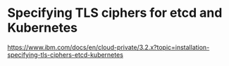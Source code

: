 # Specifying TLS ciphers for etcd and Kubernetes
https://www.ibm.com/docs/en/cloud-private/3.2.x?topic=installation-specifying-tls-ciphers-etcd-kubernetes
